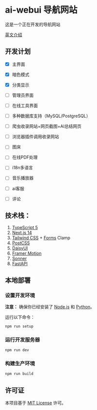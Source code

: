 # ai-webui 导航网站

这是一个正在开发的导航网站

[英文介绍](./README_en.md)

## 开发计划
- [x] 主界面
- [x] 暗色模式
- [x] 分类显示
- [ ] 管理员界面
- [ ] 在线工具界面
- [ ] 多种数据库支持（MySQL/PostgreSQL）
- [ ] 爬虫收录网站+网页截图+AI总结网页
- [ ] 浏览器插件调用收录网站
- [ ] 图床
- [ ] 在线PDF处理
- [ ] i18n多语言
- [ ] 音乐播放器
- [ ] ai客服
- [ ] 评论


## 技术栈：

1. [TypeScript 5](https://www.typescriptlang.org/)
2. [Next.js 14](https://nextjs.org/)
3. [Tailwind CSS](https://tailwindcss.com/) + [Forms](https://github.com/tailwindlabs/tailwindcss-forms) Clamp
4. [PostCSS](https://postcss.org/)
5. [DaisyUI](https://daisyui.com/)
6. [Framer Motion](https://www.framer.com/motion/)
7. [Sonner](https://sonner.emilkowal.ski/)
8. [FastAPI](https://fastapi.tiangolo.com/)

## 本地部署

### 设置开发环境

**注意：** 确保你已经安装了 [Node.js](https://nodejs.org/en/) 和 [Python](https://www.python.org/)。

运行以下命令：
```sh
npm run setup
```

### 运行开发服务器

```sh
npm run dev
```

### 构建生产环境

```sh
npm run build
```

## 许可证

本项目基于 [MIT License](./LICENSE) 许可。
